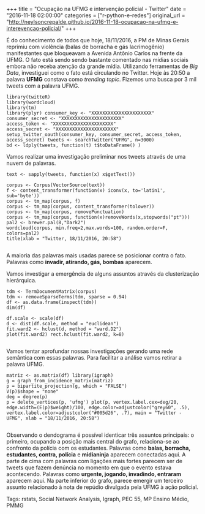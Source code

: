+++
title = "Ocupação na UFMG e intervenção policial - Twitter"
date = "2016-11-18 02:00:00"
categories = ["r-python-e-redes"]
original_url = "http://neylsoncrepalde.github.io/2016-11-18-ocupacao-na-ufmg-e-interevencao-policial/"
+++

<article class="blog-post">
<p>
É do conhecimento de todos que hoje, 18/11/2016, a PM de Minas Gerais
reprimiu com violência (balas de borracha e gás lacrimogênio)
manifestantes que bloqueavam a Avenida Antônio Carlos na frente da UFMG.
O fato está sendo sendo bastante comentado nas mídias sociais embora não
receba atenção da grande mídia. Utilizando ferramentas de <em>Big
Data</em>, investiguei como o fato está circulando no Twitter. Hoje às
20:50 a palavra <strong>UFMG</strong> constava como <em>trending
topic</em>. Fizemos uma busca por 3 mil tweets com a palavra UFMG.
</p>
<pre class="highlight"><code><span class="n">library</span><span class="p">(</span><span class="n">twitteR</span><span class="p">)</span><span class="w">
</span><span class="n">library</span><span class="p">(</span><span class="n">wordcloud</span><span class="p">)</span><span class="w">
</span><span class="n">library</span><span class="p">(</span><span class="n">tm</span><span class="p">)</span><span class="w">
</span><span class="n">library</span><span class="p">(</span><span class="n">plyr</span><span class="p">)</span><span class="w"> </span><span class="n">consumer_key</span><span class="w"> </span><span class="o">&lt;-</span><span class="w"> </span><span class="s2">&quot;XXXXXXXXXXXXXXXXXXXXXX&quot;</span><span class="w">
</span><span class="n">consumer_secret</span><span class="w"> </span><span class="o">&lt;-</span><span class="w"> </span><span class="s2">&quot;XXXXXXXXXXXXXXXXXXXXXX&quot;</span><span class="w">
</span><span class="n">access_token</span><span class="w"> </span><span class="o">&lt;-</span><span class="w"> </span><span class="s2">&quot;XXXXXXXXXXXXXXXXXXXXXX&quot;</span><span class="w">
</span><span class="n">access_secret</span><span class="w"> </span><span class="o">&lt;-</span><span class="w"> </span><span class="s2">&quot;XXXXXXXXXXXXXXXXXXXXXX&quot;</span><span class="w"> </span><span class="n">setup_twitter_oauth</span><span class="p">(</span><span class="n">consumer_key</span><span class="p">,</span><span class="w"> </span><span class="n">consumer_secret</span><span class="p">,</span><span class="w"> </span><span class="n">access_token</span><span class="p">,</span><span class="w"> </span><span class="n">access_secret</span><span class="p">)</span><span class="w"> </span><span class="n">tweets</span><span class="w"> </span><span class="o">&lt;-</span><span class="w"> </span><span class="n">searchTwitter</span><span class="p">(</span><span class="s2">&quot;UFMG&quot;</span><span class="p">,</span><span class="w"> </span><span class="n">n</span><span class="o">=</span><span class="m">3000</span><span class="p">)</span><span class="w">
</span><span class="n">bd</span><span class="w"> </span><span class="o">&lt;-</span><span class="w"> </span><span class="n">ldply</span><span class="p">(</span><span class="n">tweets</span><span class="p">,</span><span class="w"> </span><span class="k">function</span><span class="p">(</span><span class="n">t</span><span class="p">)</span><span class="w"> </span><span class="n">t</span><span class="o">$</span><span class="n">toDataFrame</span><span class="p">()</span><span class="w"> </span><span class="p">)</span><span class="w">
</span></code></pre>

<p>
Vamos realizar uma investigação preliminar nos tweets através de uma
nuvem de palavras.
</p>
<pre class="highlight"><code><span class="n">text</span><span class="w"> </span><span class="o">&lt;-</span><span class="w"> </span><span class="n">sapply</span><span class="p">(</span><span class="n">tweets</span><span class="p">,</span><span class="w"> </span><span class="k">function</span><span class="p">(</span><span class="n">x</span><span class="p">)</span><span class="w"> </span><span class="n">x</span><span class="o">$</span><span class="n">getText</span><span class="p">())</span><span class="w">
</span></code></pre>

<pre class="highlight"><code><span class="n">corpus</span><span class="w"> </span><span class="o">&lt;-</span><span class="w"> </span><span class="n">Corpus</span><span class="p">(</span><span class="n">VectorSource</span><span class="p">(</span><span class="n">text</span><span class="p">))</span><span class="w">
</span><span class="n">f</span><span class="w"> </span><span class="o">&lt;-</span><span class="w"> </span><span class="n">content_transformer</span><span class="p">(</span><span class="k">function</span><span class="p">(</span><span class="n">x</span><span class="p">)</span><span class="w"> </span><span class="n">iconv</span><span class="p">(</span><span class="n">x</span><span class="p">,</span><span class="w"> </span><span class="n">to</span><span class="o">=</span><span class="s1">&apos;latin1&apos;</span><span class="p">,</span><span class="w"> </span><span class="n">sub</span><span class="o">=</span><span class="s1">&apos;byte&apos;</span><span class="p">))</span><span class="w">
</span><span class="n">corpus</span><span class="w"> </span><span class="o">&lt;-</span><span class="w"> </span><span class="n">tm_map</span><span class="p">(</span><span class="n">corpus</span><span class="p">,</span><span class="w"> </span><span class="n">f</span><span class="p">)</span><span class="w">
</span><span class="n">corpus</span><span class="w"> </span><span class="o">&lt;-</span><span class="w"> </span><span class="n">tm_map</span><span class="p">(</span><span class="n">corpus</span><span class="p">,</span><span class="w"> </span><span class="n">content_transformer</span><span class="p">(</span><span class="n">tolower</span><span class="p">))</span><span class="w">
</span><span class="n">corpus</span><span class="w"> </span><span class="o">&lt;-</span><span class="w"> </span><span class="n">tm_map</span><span class="p">(</span><span class="n">corpus</span><span class="p">,</span><span class="w"> </span><span class="n">removePunctuation</span><span class="p">)</span><span class="w">
</span><span class="n">corpus</span><span class="w"> </span><span class="o">&lt;-</span><span class="w"> </span><span class="n">tm_map</span><span class="p">(</span><span class="n">corpus</span><span class="p">,</span><span class="w"> </span><span class="k">function</span><span class="p">(</span><span class="n">x</span><span class="p">)</span><span class="n">removeWords</span><span class="p">(</span><span class="n">x</span><span class="p">,</span><span class="n">stopwords</span><span class="p">(</span><span class="s2">&quot;pt&quot;</span><span class="p">)))</span><span class="w">
</span><span class="n">pal2</span><span class="w"> </span><span class="o">&lt;-</span><span class="w"> </span><span class="n">brewer.pal</span><span class="p">(</span><span class="m">8</span><span class="p">,</span><span class="s2">&quot;Dark2&quot;</span><span class="p">)</span><span class="w">
</span><span class="n">wordcloud</span><span class="p">(</span><span class="n">corpus</span><span class="p">,</span><span class="w"> </span><span class="n">min.freq</span><span class="o">=</span><span class="m">2</span><span class="p">,</span><span class="n">max.words</span><span class="o">=</span><span class="m">100</span><span class="p">,</span><span class="w"> </span><span class="n">random.order</span><span class="o">=</span><span class="nb">F</span><span class="p">,</span><span class="w"> </span><span class="n">colors</span><span class="o">=</span><span class="n">pal2</span><span class="p">)</span><span class="w">
</span><span class="n">title</span><span class="p">(</span><span class="n">xlab</span><span class="w"> </span><span class="o">=</span><span class="w"> </span><span class="s2">&quot;Twitter, 18/11/2016, 20:58&quot;</span><span class="p">)</span><span class="w">
</span></code></pre>

<p>
<img src="http://neylsoncrepalde.github.io/img/twitter_UFMG_files/figure-markdown_github/unnamed-chunk-6-1.png" alt="">
</p>
<p>
A maioria das palavras mais usadas parece se posicionar contra o fato.
Palavras como <strong>invadir, atirando, gás, bombas</strong> aparecem.
</p>
<p>
Vamos investigar a emergência de alguns assuntos através da
clusterização hierárquica.
</p>
<pre class="highlight"><code><span class="n">tdm</span><span class="w"> </span><span class="o">&lt;-</span><span class="w"> </span><span class="n">TermDocumentMatrix</span><span class="p">(</span><span class="n">corpus</span><span class="p">)</span><span class="w">
</span><span class="n">tdm</span><span class="w"> </span><span class="o">&lt;-</span><span class="w"> </span><span class="n">removeSparseTerms</span><span class="p">(</span><span class="n">tdm</span><span class="p">,</span><span class="w"> </span><span class="n">sparse</span><span class="w"> </span><span class="o">=</span><span class="w"> </span><span class="m">0.94</span><span class="p">)</span><span class="w">
</span><span class="n">df</span><span class="w"> </span><span class="o">&lt;-</span><span class="w"> </span><span class="n">as.data.frame</span><span class="p">(</span><span class="n">inspect</span><span class="p">(</span><span class="n">tdm</span><span class="p">))</span><span class="w">
</span><span class="nf">dim</span><span class="p">(</span><span class="n">df</span><span class="p">)</span><span class="w">
</span></code></pre>

<pre class="highlight"><code><span class="n">df.scale</span><span class="w"> </span><span class="o">&lt;-</span><span class="w"> </span><span class="n">scale</span><span class="p">(</span><span class="n">df</span><span class="p">)</span><span class="w">
</span><span class="n">d</span><span class="w"> </span><span class="o">&lt;-</span><span class="w"> </span><span class="n">dist</span><span class="p">(</span><span class="n">df.scale</span><span class="p">,</span><span class="w"> </span><span class="n">method</span><span class="w"> </span><span class="o">=</span><span class="w"> </span><span class="s2">&quot;euclidean&quot;</span><span class="p">)</span><span class="w">
</span><span class="n">fit.ward2</span><span class="w"> </span><span class="o">&lt;-</span><span class="w"> </span><span class="n">hclust</span><span class="p">(</span><span class="n">d</span><span class="p">,</span><span class="w"> </span><span class="n">method</span><span class="w"> </span><span class="o">=</span><span class="w"> </span><span class="s2">&quot;ward.D2&quot;</span><span class="p">)</span><span class="w">
</span><span class="n">plot</span><span class="p">(</span><span class="n">fit.ward2</span><span class="p">)</span><span class="w"> </span><span class="n">rect.hclust</span><span class="p">(</span><span class="n">fit.ward2</span><span class="p">,</span><span class="w"> </span><span class="n">k</span><span class="o">=</span><span class="m">8</span><span class="p">)</span><span class="w">
</span></code></pre>

<p>
<img src="http://neylsoncrepalde.github.io/img/twitter_UFMG_files/figure-markdown_github/unnamed-chunk-9-1.png" alt="">
</p>
<p>
Vamos tentar aprofundar nossas investigações gerando uma rede semântica
com essas palavras. Para facilitar a análise vamos retirar a palavra
UFMG.
</p>
<pre class="highlight"><code><span class="n">matriz</span><span class="w"> </span><span class="o">&lt;-</span><span class="w"> </span><span class="n">as.matrix</span><span class="p">(</span><span class="n">df</span><span class="p">)</span><span class="w"> </span><span class="n">library</span><span class="p">(</span><span class="n">igraph</span><span class="p">)</span><span class="w">
</span><span class="n">g</span><span class="w"> </span><span class="o">=</span><span class="w"> </span><span class="n">graph_from_incidence_matrix</span><span class="p">(</span><span class="n">matriz</span><span class="p">)</span><span class="w">
</span><span class="n">p</span><span class="w"> </span><span class="o">=</span><span class="w"> </span><span class="n">bipartite_projection</span><span class="p">(</span><span class="n">g</span><span class="p">,</span><span class="w"> </span><span class="n">which</span><span class="w"> </span><span class="o">=</span><span class="w"> </span><span class="s2">&quot;FALSE&quot;</span><span class="p">)</span><span class="w">
</span><span class="n">V</span><span class="p">(</span><span class="n">p</span><span class="p">)</span><span class="o">$</span><span class="n">shape</span><span class="w"> </span><span class="o">=</span><span class="w"> </span><span class="s2">&quot;none&quot;</span><span class="w">
</span><span class="n">deg</span><span class="w"> </span><span class="o">=</span><span class="w"> </span><span class="n">degree</span><span class="p">(</span><span class="n">p</span><span class="p">)</span><span class="w">
</span><span class="n">p</span><span class="w"> </span><span class="o">=</span><span class="w"> </span><span class="n">delete_vertices</span><span class="p">(</span><span class="n">p</span><span class="p">,</span><span class="w"> </span><span class="s1">&apos;ufmg&apos;</span><span class="p">)</span><span class="w"> </span><span class="n">plot</span><span class="p">(</span><span class="n">p</span><span class="p">,</span><span class="w"> </span><span class="n">vertex.label.cex</span><span class="o">=</span><span class="n">deg</span><span class="o">/</span><span class="m">20</span><span class="p">,</span><span class="w"> </span><span class="n">edge.width</span><span class="o">=</span><span class="p">(</span><span class="n">E</span><span class="p">(</span><span class="n">p</span><span class="p">)</span><span class="o">$</span><span class="n">weight</span><span class="p">)</span><span class="o">/</span><span class="m">100</span><span class="p">,</span><span class="w"> </span><span class="n">edge.color</span><span class="o">=</span><span class="n">adjustcolor</span><span class="p">(</span><span class="s2">&quot;grey60&quot;</span><span class="p">,</span><span class="w"> </span><span class="m">.5</span><span class="p">),</span><span class="w"> </span><span class="n">vertex.label.color</span><span class="o">=</span><span class="n">adjustcolor</span><span class="p">(</span><span class="s2">&quot;#005d26&quot;</span><span class="p">,</span><span class="w"> </span><span class="m">.7</span><span class="p">),</span><span class="w"> </span><span class="n">main</span><span class="w"> </span><span class="o">=</span><span class="w"> </span><span class="s2">&quot;Twitter - UFMG&quot;</span><span class="p">,</span><span class="w"> </span><span class="n">xlab</span><span class="w"> </span><span class="o">=</span><span class="w"> </span><span class="s2">&quot;18/11/2016, 20:58&quot;</span><span class="p">)</span><span class="w">
</span></code></pre>

<p>
<img src="http://neylsoncrepalde.github.io/img/twitter_UFMG_files/figure-markdown_github/unnamed-chunk-10-1.png" alt="">
</p>
<p>
Observando o dendograma é possível identicar três assuntos principais: o
primeiro, ocupando a posição mais central do grafo, relaciona-se ao
confronto da polícia com os estudantes. Palavras como <strong>balas,
borracha, estudantes, contra, polícia</strong> e
<strong>midianinja</strong> aparecem conectadas aqui. A parte de cima
com palavras com ligações mais fortes parecem ser de tweets que fazem
denúncia no momento em que o evento estava acontecendo. Palavras como
<strong>urgente, jogando, invadindo, entraram</strong> aparecem aqui. Na
parte inferior do grafo, parece emergir um terceiro assunto relacionado
à nota de repúdio divulgada pela UFMG à ação policial.
</p>
</article>
<p class="blog-tags">
Tags: rstats, Social Network Analysis, Igraph, PEC 55, MP Ensino Médio,
PMMG
</p>

